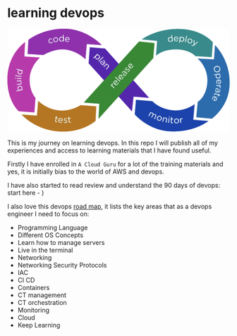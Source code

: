 # learning devops

![Pasted_image_20220414124647.png](attachments/Pasted_image_20220414124647.png)

This is my journey on learning devops. In this repo I will publish all of my experiences and access to learning materials that I have found useful. 

Firstly I have enrolled in `A Cloud Guru` for a lot of the training materials and yes, it is initially bias to the world of AWS and devops.

I have also started to read review and understand the 90 days of devops: start here - )

I also love this devops [road map](https://roadmap.sh/devops), it lists the key areas that as a devops engineer I need to focus on:
- Programming Language
- Different OS Concepts
- Learn how to manage servers 
- Live in the terminal
- Networking
- Networking Security Protocols
- IAC 
- CI CD
- Containers 
- CT management 
- CT orchestration 
- Monitoring 
- Cloud 
- Keep Learning


